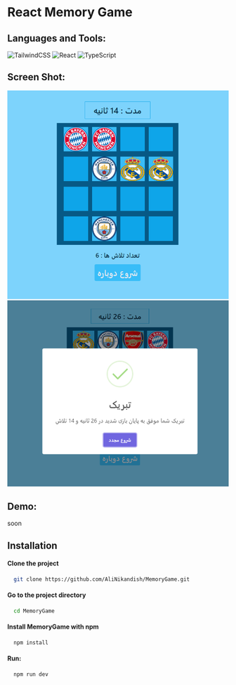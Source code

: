 # React Memory Game

## Languages and Tools:

![TailwindCSS](https://img.shields.io/badge/tailwindcss-%2338B2AC.svg?style=for-the-badge&logo=tailwind-css&logoColor=white)
![React](https://img.shields.io/badge/react-%2320232a.svg?style=for-the-badge&logo=react&logoColor=%2361DAFB)
![TypeScript](https://img.shields.io/badge/typescript-%23007ACC.svg?style=for-the-badge&logo=typescript&logoColor=white)



## Screen Shot:

<img src="https://raw.githubusercontent.com/AliNikandish/MemoryGame/main/screenShot(1).png" width="700" />
<img src="https://raw.githubusercontent.com/AliNikandish/MemoryGame/main/screenShot(2).png" width="700" />

## Demo:
soon


## Installation

#### Clone the project

```bash
  git clone https://github.com/AliNikandish/MemoryGame.git
```

#### Go to the project directory

```bash
  cd MemoryGame
```

#### Install MemoryGame with npm

```bash
  npm install
```
#### Run:
```bash
  npm run dev
```
